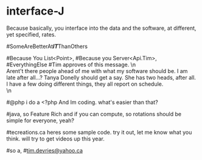 # interface-J

Because basically, you interface into the data and the software,  at different, yet specified, rates.

#SomeAreBetterAt<b><i>IT</i></b>ThanOthers


#Because You List\<Point\>,
#Because you Server<Api.Tim>,
#EverythingElse
#Tim approves of this message.
\n<br />Arent't there people ahead of me with what my software should be. I am late after all...? Tanya Donelly should get a say. She has two heads, after all.
I have a few doing different things, they all report on schedule.
<br /> \n

#@php i do a <?php And Im coding. what's easier than that?

#java, so Feature Rich and if you can compute, so rotations should be simple for everyone, yeah?

#tecreations.ca heres some sample code. try it out, let me know what you think. will try to get videos up this year.


#so a, #tim.devries@yahoo.ca
